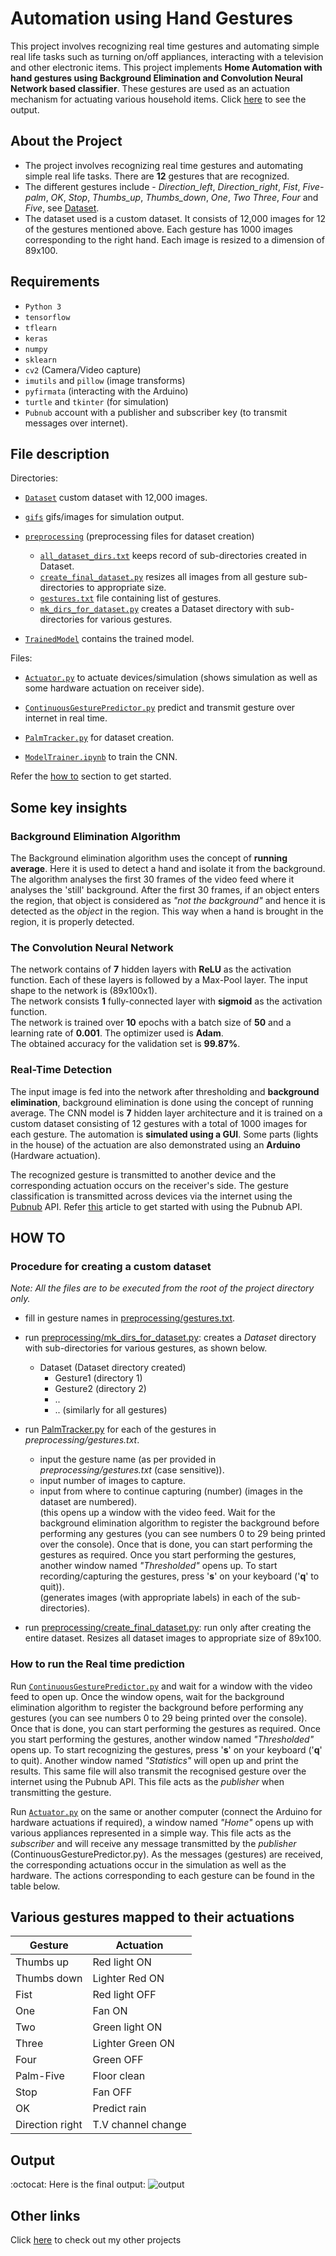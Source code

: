 # Automation using Hand Gestures

This project involves recognizing real time gestures and automating simple real life tasks such as turning on/off appliances, interacting with a television and other electronic items. This project implements **Home Automation with hand gestures using Background Elimination and Convolution Neural Network based classifier**. These gestures are used as an actuation mechanism for actuating various household items. Click [here](#output) to see the output.<br>

## About the Project

- The project involves recognizing real time gestures and automating simple real life tasks. There are **12** gestures that are recognized.
- The different gestures include - _Direction_left_, _Direction_right_, _Fist_, _Five-palm_, _OK_, _Stop_, _Thumbs_up_, _Thumbs_down_, _One_, _Two_ _Three_, _Four_ and _Five_, see [Dataset](Dataset).
- The dataset used is a custom dataset. It consists of 12,000 images for 12 of the gestures mentioned above. Each gesture has 1000 images corresponding to the right hand. Each image is resized to a dimension of 89x100.

## Requirements

- `Python 3`
- `tensorflow`
- `tflearn`
- `keras`
- `numpy`
- `sklearn`
- `cv2` (Camera/Video capture)
- `imutils` and `pillow` (image transforms)
- `pyfirmata` (interacting with the Arduino)
- `turtle` and `tkinter` (for simulation)
- `Pubnub` account with a publisher and subscriber key (to transmit messages over internet).

## File description

Directories:

- [`Dataset`](Dataset) custom dataset with 12,000 images.

- [`gifs`](gifs) gifs/images for simulation output.

- [`preprocessing`](preprocessing) (preprocessing files for dataset creation)

  - [`all_dataset_dirs.txt`](preprocessing/all_dataset_dirs.txt) keeps record of sub-directories created in Dataset.
  - [`create_final_dataset.py`](preprocessing/create_final_dataset.py) resizes all images from all gesture sub-directories to appropriate size.
  - [`gestures.txt`](preprocessing/gestures.txt) file containing list of gestures.
  - [`mk_dirs_for_dataset.py`](preprocessing/mk_dirs_for_dataset.py) creates a Dataset directory with sub-directories for various gestures.

- [`TrainedModel`](TrainedModel) contains the trained model.

Files:

- [`Actuator.py`](Actuator.py) to actuate devices/simulation (shows simulation as well as some hardware actuation on receiver side).

- [`ContinuousGesturePredictor.py`](ContinuousGesturePredictor.py) predict and transmit gesture over internet in real time.

- [`PalmTracker.py`](PalmTracker.py) for dataset creation.

- [`ModelTrainer.ipynb`](ModelTrainer.ipynb) to train the CNN.

Refer the [how to](#howto) section to get started.

## Some key insights

### Background Elimination Algorithm

The Background elimination algorithm uses the concept of **running average**. Here it is used to detect a hand and isolate it from the background. The algorithm analyses the first 30 frames of the video feed where it analyses the 'still' background. After the first 30 frames, if an object enters the region, that object is considered as _"not the background"_ and hence it is detected as the _object_ in the region. This way when a hand is brought in the region, it is properly detected.

### The Convolution Neural Network

The network contains of **7** hidden layers with **ReLU** as the activation function. Each of these layers is followed by a Max-Pool layer. The input shape to the network is (89x100x1).<br>
The network consists **1** fully-connected layer with **sigmoid** as the activation function.<br>
The network is trained over **10** epochs with a batch size of **50** and a learning rate of **0.001**. The optimizer used is **Adam**.<br>
The obtained accuracy for the validation set is **99.87%**.

### Real-Time Detection

The input image is fed into the network after thresholding and **background elimination**, background elimination is done using the concept of running average. The CNN model is **7** hidden layer architecture and it is trained on a custom dataset consisting of 12 gestures with a total of 1000 images for each gesture. The automation is **simulated using a GUI**. Some parts (lights in the house) of the actuation are also demonstrated using an **Arduino** (Hardware actuation). <br>

The recognized gesture is transmitted to another device and the corresponding actuation occurs on the receiver's side. The gesture classification is transmitted across devices via the internet using the [Pubnub](https://www.pubnub.com/) API. Refer [this](https://www.pubnub.com/blog/socket-programming-in-python-client-server-p2p/) article to get started with using the Pubnub API.

<h2 id="howto"> HOW TO </h2>

### Procedure for creating a custom dataset

_Note: All the files are to be executed from the root of the project directory only._

- fill in gesture names in [preprocessing/gestures.txt](preprocessing/gestures.txt).

- run [preprocessing/mk_dirs_for_dataset.py](preprocessing/mk_dirs_for_dataset.py): creates a _Dataset_ directory with sub-directories for various gestures, as shown below.

  - Dataset (Dataset directory created)
    - Gesture1 (directory 1)
    - Gesture2 (directory 2)
    - ..
    - .. (similarly for all gestures)

- run [PalmTracker.py](PalmTracker.py) for each of the gestures in _preprocessing/gestures.txt_.

  - input the gesture name (as per provided in _preprocessing/gestures.txt_ (case sensitive)).
  - input number of images to capture.
  - input from where to continue capturing (number) (images in the dataset are numbered). <br>
    (this opens up a window with the video feed. Wait for the background elimination algorithm to register the background before performing any gestures (you can see numbers 0 to 29 being printed over the console). Once that is done, you can start performing the gestures as required. Once you start performing the gestures, another window named _"Thresholded"_ opens up. To start recording/capturing the gestures, press '**s**' on your keyboard ('**q**' to quit)). <br>
    (generates images (with appropriate labels) in each of the sub-directories).

- run [preprocessing/create_final_dataset.py](preprocessing/create_final_dataset.py): run only after creating the entire dataset. Resizes all dataset images to appropriate size of 89x100.

### How to run the Real time prediction

Run [`ContinuousGesturePredictor.py`](ContinuousGesturePredictor.py) and wait for a window with the video feed to open up. Once the window opens, wait for the background elimination algorithm to register the background before performing any gestures (you can see numbers 0 to 29 being printed over the console). Once that is done, you can start performing the gestures as required. Once you start performing the gestures, another window named _"Thresholded"_ opens up. To start recognizing the gestures, press '**s**' on your keyboard ('**q**' to quit). Another window named _"Statistics"_ will open up and print the results. This same file will also transmit the recognised gesture over the internet using the Pubnub API. This file acts as the _publisher_ when transmitting the gesture.<br>

Run [`Actuator.py`](Actuator.py) on the same or another computer (connect the Arduino for hardware actuations if required), a window named _"Home"_ opens up with various appliances represented in a simple way. This file acts as the _subscriber_ and will receive any message transmitted by the _publisher_ (ContinuousGesturePredictor.py). As the messages (gestures) are received, the corresponding actuations occur in the simulation as well as the hardware. The actions corresponding to each gesture can be found in the table below.

## Various gestures mapped to their actuations

| Gesture         | Actuation          |
| --------------- | ------------------ |
| Thumbs up       | Red light ON       |
| Thumbs down     | Lighter Red ON     |
| Fist            | Red light OFF      |
| One             | Fan ON             |
| Two             | Green light ON     |
| Three           | Lighter Green ON   |
| Four            | Green OFF          |
| Palm-Five       | Floor clean        |
| Stop            | Fan OFF            |
| OK              | Predict rain       |
| Direction right | T.V channel change |

<h2 id="output"> Output </h2>

:octocat: Here is the final output:
![output](Result.gif)

## Other links

Click [here](https://prtvi.github.io/allprojects.html) to check out my other projects
